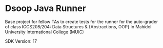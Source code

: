 # Dsoop Java Runner
Base project for fellow TAs to create tests for the runner for the auto-grader of class ICCS208/204: Data Structures & {Abstractions, OOP} in Mahidol University International College (MUIC)

SDK Version: 17